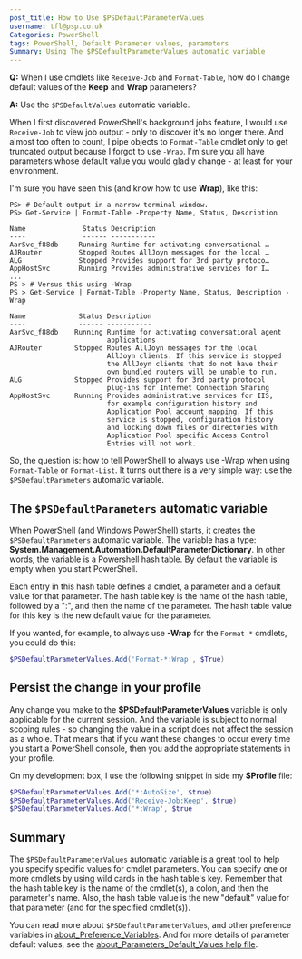 ```yaml
---
post_title: How to Use $PSDefaultParameterValues
username: tfl@psp.co.uk
Categories: PowerShell
tags: PowerShell, Default Parameter values, parameters
Summary: Using The $PSDefaultParameterValues automatic variable
---
```


**Q:** When I use cmdlets like `Receive-Job` and `Format-Table`, how do I change default values of the **Keep** and **Wrap** parameters?

**A:** Use the `$PSDefaultValues` automatic variable.

When I first discovered PowerShell's background jobs feature, I would use `Receive-Job` to view job output - only to discover it's no longer there.
And almost too often to count, I pipe objects to `Format-Table` cmdlet only to get truncated output because I forgot to use `-Wrap`.
I'm sure you all have parameters whose default value you would gladly change - at least for your environment.

I'm sure you have seen this (and know how to use **Wrap**), like this:

```powershell-console
PS> # Default output in a narrow terminal window.
PS> Get-Service | Format-Table -Property Name, Status, Description

Name              Status Description
----              ------ -----------
AarSvc_f88db     Running Runtime for activating conversational …
AJRouter         Stopped Routes AllJoyn messages for the local …
ALG              Stopped Provides support for 3rd party protoco…
AppHostSvc       Running Provides administrative services for I…
...
PS > # Versus this using -Wrap
PS > Get-Service | Format-Table -Property Name, Status, Description -Wrap

Name             Status Description
----             ------ -----------
AarSvc_f88db    Running Runtime for activating conversational agent
                        applications
AJRouter        Stopped Routes AllJoyn messages for the local
                        AllJoyn clients. If this service is stopped
                        the AllJoyn clients that do not have their
                        own bundled routers will be unable to run.
ALG             Stopped Provides support for 3rd party protocol
                        plug-ins for Internet Connection Sharing
AppHostSvc      Running Provides administrative services for IIS,
                        for example configuration history and
                        Application Pool account mapping. If this
                        service is stopped, configuration history
                        and locking down files or directories with
                        Application Pool specific Access Control
                        Entries will not work.

```

So, the question is: how to tell PowerShell to always use -Wrap when using `Format-Table` or `Format-List`.
It turns out there is a very simple way: use the `$PSDefaultParameters` automatic variable.

## The `$PSDefaultParameters` automatic variable

When PowerShell (and Windows PowerShell) starts, it creates the `$PSDefaultParameters` automatic variable.
The variable has a type: **System.Management.Automation.DefaultParameterDictionary**.
In other words, the variable is a Powershell hash table.
By default the variable is empty when you start PowerShell.

Each entry in this hash table defines a cmdlet, a parameter and a default value for that parameter.
The hash table key is the name of the hash table, followed by a ":", and then the name of the parameter.
The hash table value for this key is the new default value for the parameter.

If you wanted, for example, to always use **-Wrap** for the `Format-*` cmdlets, you could do this:

```PowerShell
$PSDefaultParameterValues.Add('Format-*:Wrap', $True)
```
## Persist the change in your profile
Any change you make to the **$PSDefaultParameterValues** variable is only applicable for the current session.
And the variable is subject to normal scoping rules - so changing the value in a script does not affect the session as a whole.
That means that if you want these changes to occur every time you start a PowerShell console, then you add the appropriate statements in your profile.

On my development box, I use the following snippet in side my **$Profile** file:

```powerShell
$PSDefaultParameterValues.Add('*:AutoSize', $true)
$PSDefaultParameterValues.Add('Receive-Job:Keep', $true)
$PSDefaultParameterValues.Add('*:Wrap', $true
```

## Summary

The `$PSDefaultParameterValues` automatic variable is a great tool to help you specify specific values for cmdlet parameters.
You can specify one or more cmdlets by using wild cards in the hash table's key.
Remember that the hash table key is the name of the cmdlet(s), a colon, and then the parameter's name.
Also, the hash table value is the new "default" value for that parameter (and for the specified cmdlet(s)).

You can read more about `$PSDefaultParameterValues`, and other preference variables in [about_Preference_Variables](https://docs.microsoft.com/powershell/module/microsoft.powershell.core/about/about_preference_variables#psdefaultparametervalues). And for more details of parameter default values, see the [about_Parameters_Default_Values help file](https://docs.microsoft.com/powershell/module/microsoft.powershell.core/about/about_parameters_default_values).
